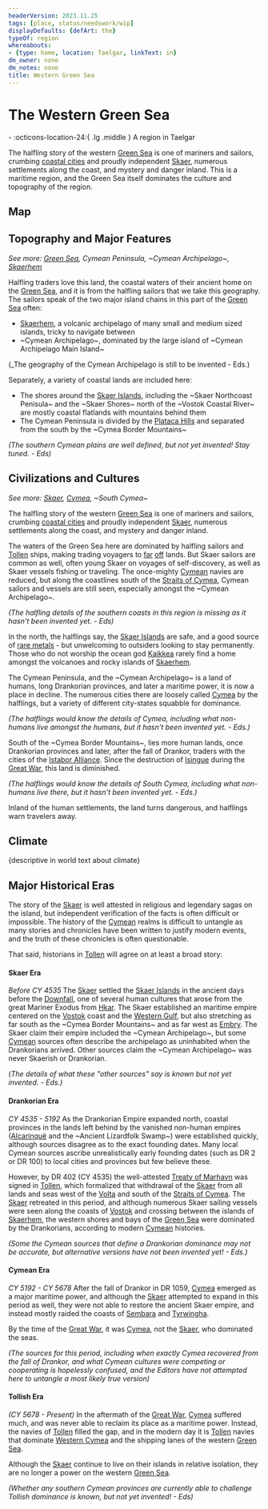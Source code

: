 ```yaml
---
headerVersion: 2023.11.25
tags: [place, status/needswork/wip]
displayDefaults: {defArt: the}
typeOf: region
whereabouts:
- {type: home, location: Taelgar, linkText: in}
dm_owner: none
dm_notes: none
title: Western Green Sea
---
```

# The Western Green Sea
<div class="grid cards ext-narrow-margin ext-one-column" markdown>
-    :octicons-location-24:{ .lg .middle } A region in Taelgar  
</div>




The halfling story of the western [Green Sea](<../green-sea.md>) is one of mariners and sailors, crumbing [coastal cities](<realms/cymea.md>) and proudly independent [Skaer](<realms/skaer.md>), numerous settlements along the coast, and mystery and danger inland. This is a maritime region, and the Green Sea itself dominates the culture and topography of the region.
## Map


<script src="https://unpkg.com/leaflet@1.9.4/dist/leaflet.js"
integrity="sha256-20nQCchB9co0qIjJZRGuk2/Z9VM+kNiyxNV1lvTlZBo=" crossorigin="" ></script>


<div id="region-map-taelgar" class="ext-map-container"></div>

<script type="text/javascript">
    document.addEventListener("DOMContentLoaded", function () {

            var map = L.map('region-map-taelgar', {
                crs: L.CRS.Simple,
                minZoom: -2,
                maxZoom: 0
            });

            
            // this bounds must be in the form [y,x], [y,x]
            // it will typically be, in the yaml, 
            // bounds:
            //  - [0,0]
            //  - [100,100]

            var bounds = [[[0, 0], [3220, 1753]]];

            // this has to be the path, i.e. what was working for me was /assets/world-map-01-02.png
            var image = L.imageOverlay('/taelgarverse/assets/region-west-green-sea.png', bounds).addTo(map);
            map.setView( [1900, 800], -2);
        })
</script>



## Topography and Major Features
_See more: [Green Sea](<../green-sea.md>), Cymean Peninsula, ~Cymean Archipelago~, [Skaerhem](<skaerhem/skaerhem.md>)_

Halfling traders love this land, the coastal waters of their ancient home on the [Green Sea](<../green-sea.md>), and it is from the halfling sailors that we take this geography. The sailors speak of the two major island chains in this part of the [Green Sea](<../green-sea.md>) often:

* [Skaerhem](<skaerhem/skaerhem.md>), a volcanic archipelago of many small and medium sized islands, tricky to navigate between
* ~Cymean Archipelago~, dominated by the large island of ~Cymean Archipelago Main Island~

(_The geography of the Cymean Archipelago is still to be invented - Eds.)

Separately, a variety of coastal lands are included here:
* The shores around the [Skaer Islands](<skaerhem/skaerhem.md>), including the ~Skaer Northcoast Penisula~ and the ~Skaer Shores~ north of the ~Vostok Coastal River~ are mostly coastal flatlands with mountains behind them
* The Cymean Peninsula is divided by the [Plataca Hills](<cymea/plataca-hills.md>) and separated from the south by the ~Cymea Border Mountains~

_(The southern Cymean plains are well defined, but not yet invented! Stay tuned. - Eds)_

## Civilizations and Cultures
_See more: [Skaer](<realms/skaer.md>), [Cymea](<realms/cymea.md>), ~South Cymea~_

The halfling story of the western [Green Sea](<../green-sea.md>) is one of mariners and sailors, crumbing [coastal cities](<realms/cymea.md>) and proudly independent [Skaer](<realms/skaer.md>), numerous settlements along the coast, and mystery and danger inland. 

The waters of the Green Sea here are dominated by halfling sailors and [Tollen](<../greater-sembara/tollen/tollen.md>) ships, making trading voyagers to [far](<../northern-green-sea/ursk/ursk.md>) [off](<../eastern-green-sea/medju.md>) lands. But Skaer sailors are common as well, often young Skaer on voyages of self-discovery, as well as Skaer vessels fishing or traveling. The once-mighty [Cymean](<realms/cymea.md>) navies are reduced, but along the coastlines south of the [Straits of Cymea](<./straits-of-cymea.md>), Cymean sailors and vessels are still seen, especially amongst the ~Cymean Archipelago~.

_(The halfling details of the southern coasts in this region is missing as it hasn't been invented yet. - Eds)_

In the north, the halflings say, the [Skaer Islands](<skaerhem/skaerhem.md>) are safe, and a good source of [rare metals](<../../things/materials/skaer-steel.md>) - but unwelcoming to outsiders looking to stay permanently. Those who do not worship the ocean god [Kaikkea](<../../gods-and-religions/gods/incorporeal-gods/kaikkea.md>) rarely find a home amongst the volcanoes and rocky islands of [Skaerhem](<skaerhem/skaerhem.md>). 

The Cymean Peninsula, and the ~Cymean Archipelago~  is a land of humans, long Drankorian provinces, and later a maritime power, it is now a place in decline. The numerous cities there are loosely called [Cymea](<realms/cymea.md>) by the halflings, but a variety of different city-states squabble for dominance.

_(The halflings would know the details of Cymea, including what non-humans live amongst the humans, but it hasn't been invented yet. - Eds.)_

South of the ~Cymea Border Mountains~, lies more human lands, once Drankorian provinces and later, after the fall of Drankor, traders with the cities of the [Istabor Alliance](<../../history/istabor-alliance.md>). Since the destruction of [Isingue](<../upper-istaros/isingue.md>) during the [Great War](<../../events/1500s/great-war.md>), this land is diminished.

_(The halflings would know the details of South Cymea, including what non-humans live there, but it hasn't been invented yet. - Eds.)_

Inland of the human settlements, the land turns dangerous, and halflings warn travelers away. 
## Climate

{descriptive in world text about climate}


## Major Historical Eras
The story of the [Skaer](<realms/skaer.md>) is well attested in religious and legendary sagas on the island, but independent verification of the facts is often difficult or impossible. The history of the [Cymean](<realms/cymea.md>) realms is difficult to untangle as many stories and chronicles have been written to justify modern events, and the truth of these chronicles is often questionable. 

That said, historians in [Tollen](<../greater-sembara/tollen/tollen.md>) will agree on at least a broad story:
#### Skaer Era
_Before CY 4535_
The [Skaer](<realms/skaer.md>) settled the [Skaer Islands](<skaerhem/skaerhem.md>) in the ancient days before the [Downfall](<../../events/ancient/the-downfall.md>), one of several human cultures that arose from the great Mariner Exodus from [Hkar](<../../history/pre-downfall/hkar.md>). The Skaer established an maritime empire centered on the [Vostok](<../greater-sembara/vostok/vostok.md>) coast and the [Western Gulf](<../greater-sembara/western-gulf.md>), but also stretching as far south as the ~Cymea Border Mountains~ and as far west as [Embry](<../greater-sembara/sembara/heartlands/embry.md>). The Skaer claim their empire included the ~Cymean Archipelago~, but some [Cymean](<realms/cymea.md>) sources often describe the archipelago as uninhabited when the Drankorians arrived. Other sources claim the ~Cymean Archipelago~ was never Skaerish or Drankorian.

(_The details of what these "other sources" say is known but not yet invented. - Eds.)_
#### Drankorian Era
_CY 4535 - 5192_
As the Drankorian Empire expanded north, coastal provinces in the lands left behind by the vanished non-human empires ([Alcarinquë](<../../history/pre-downfall/alcarinque.md>) and the ~Ancient Lizardfolk Swamp~) were established quickly, although sources disagree as to the exact founding dates. Many local Cymean sources ascribe unrealistically early founding dates (such as DR 2 or DR 100) to local cities and provinces but few believe these.

However, by DR 402 (CY 4535) the well-attested [Treaty of Marhavn](<../../events/400s/402/treaty-of-marhavn.md>) was signed in [Tollen](<../greater-sembara/tollen/tollen.md>), which formalized that withdrawal of the [Skaer](<realms/skaer.md>) from all lands and seas west of the [Volta](<../greater-sembara/rivers/volta-watershed/volta.md>) and south of the [Straits of Cymea](<./straits-of-cymea.md>). The [Skaer](<realms/skaer.md>) retreated in this period, and although numerous Skaer sailing vessels were seen along the coasts of [Vostok](<../greater-sembara/vostok/vostok.md>) and crossing between the islands of [Skaerhem](<skaerhem/skaerhem.md>), the western shores and bays of the [Green Sea](<../green-sea.md>) were dominated by the Drankorians, according to modern [Cymean](<realms/cymea.md>) histories. 

_(Some the Cymean sources that define a Drankorian dominance may not be accurate, but alternative versions have not been invented yet! - Eds.)_
#### Cymean Era
_CY 5192 - CY 5678_
After the fall of Drankor in DR 1059, [Cymea](<realms/cymea.md>) emerged as a major maritime power, and although the [Skaer](<realms/skaer.md>) attempted to expand in this period as well, they were not able to restore the ancient Skaer empire, and instead mostly raided the coasts of [Sembara](<../greater-sembara/sembara/sembara.md>) and [Tyrwingha](<../greater-sembara/tyrwingha/tyrwingha.md>). 

By the time of the [Great War](<../../events/1500s/great-war.md>), it was [Cymea](<realms/cymea.md>), not the [Skaer](<realms/skaer.md>), who dominated the seas.  

_(The sources for this period, including when exactly Cymea recovered from the fall of Drankor, and what Cymean cultures were competing or cooperating is hopelessly confused, and the Editors have not attempted here to untangle a most likely true version)_
#### Tollish Era
_(CY 5678 - Present)_
In the aftermath of the [Great War](<../../events/1500s/great-war.md>), [Cymea](<realms/cymea.md>) suffered much, and was never able to reclaim its place as a maritime power. Instead, the navies of [Tollen](<../greater-sembara/tollen/tollen.md>) filled the gap, and in the modern day it is [Tollen](<../greater-sembara/tollen/tollen.md>) navies that dominate [Western Cymea](<realms/western-cymea.md>) and the shipping lanes of the western [Green Sea](<../green-sea.md>).

Although the [Skaer](<realms/skaer.md>) continue to live on their islands in relative isolation, they are no longer a power on the western [Green Sea](<../green-sea.md>).

_(Whether any southern Cymean provinces are currently able to challenge Tollish dominance is known, but not yet invented! - Eds)_

